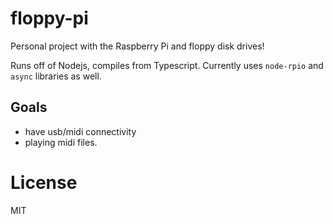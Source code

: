 # floppy-pi

Personal project with the Raspberry Pi and floppy disk drives!

Runs off of Nodejs, compiles from Typescript. Currently uses `node-rpio` and `async` libraries as well.

## Goals

- have usb/midi connectivity
- playing midi files.

# License

MIT
